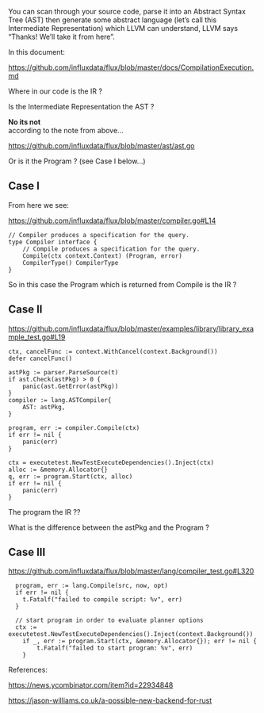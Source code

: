 
You can scan through your source code, parse it into an Abstract Syntax Tree (AST) then generate some abstract language (let’s call this Intermediate Representation) which LLVM can understand, LLVM says “Thanks! We’ll take it from here”.

In this document:

https://github.com/influxdata/flux/blob/master/docs/CompilationExecution.md

Where in our code is the IR ?

Is the Intermediate Representation the AST ?  

**No its not**     
according to the note from above...

https://github.com/influxdata/flux/blob/master/ast/ast.go

Or is it the Program ? (see Case I below...)

## Case I

From here we see:

https://github.com/influxdata/flux/blob/master/compiler.go#L14

```
// Compiler produces a specification for the query.
type Compiler interface {
	// Compile produces a specification for the query.
	Compile(ctx context.Context) (Program, error)
	CompilerType() CompilerType
}
```

So in this case the Program which is returned from Compile is the IR ?


## Case II

https://github.com/influxdata/flux/blob/master/examples/library/library_example_test.go#L19

```
ctx, cancelFunc := context.WithCancel(context.Background())
defer cancelFunc()

astPkg := parser.ParseSource(t)
if ast.Check(astPkg) > 0 {
	panic(ast.GetError(astPkg))
}
compiler := lang.ASTCompiler{
	AST: astPkg,
}

program, err := compiler.Compile(ctx)
if err != nil {
	panic(err)
}

ctx = executetest.NewTestExecuteDependencies().Inject(ctx)
alloc := &memory.Allocator{}
q, err := program.Start(ctx, alloc)
if err != nil {
	panic(err)
}
```

The program the IR ??

What is the difference between the astPkg and the Program ?

## Case III

https://github.com/influxdata/flux/blob/master/lang/compiler_test.go#L320

```
  program, err := lang.Compile(src, now, opt)
  if err != nil {
    t.Fatalf("failed to compile script: %v", err)
  }

  // start program in order to evaluate planner options
  ctx := executetest.NewTestExecuteDependencies().Inject(context.Background())
	if _, err := program.Start(ctx, &memory.Allocator{}); err != nil {
		t.Fatalf("failed to start program: %v", err)
	}
```

References:

https://news.ycombinator.com/item?id=22934848

https://jason-williams.co.uk/a-possible-new-backend-for-rust
